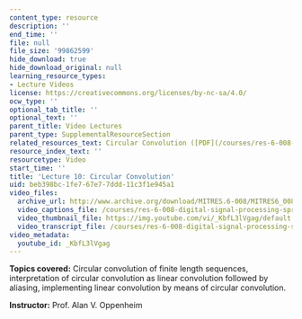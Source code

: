 ```yaml
---
content_type: resource
description: ''
end_time: ''
file: null
file_size: '99862599'
hide_download: true
hide_download_original: null
learning_resource_types:
- Lecture Videos
license: https://creativecommons.org/licenses/by-nc-sa/4.0/
ocw_type: ''
optional_tab_title: ''
optional_text: ''
parent_title: Video Lectures
parent_type: SupplementalResourceSection
related_resources_text: Circular Convolution ([PDF](/courses/res-6-008-digital-signal-processing-spring-2011/resources/mitres_6_008s11_lec10-1))
resource_index_text: ''
resourcetype: Video
start_time: ''
title: 'Lecture 10: Circular Convolution'
uid: beb398bc-1fe7-67e7-7ddd-11c3f1e945a1
video_files:
  archive_url: http://www.archive.org/download/MITRES.6-008/MITRES6_008_lec10_300k.mp4
  video_captions_file: /courses/res-6-008-digital-signal-processing-spring-2011/87415cf3a4365a219a1156ad4870b3c8_KbfL3lVgag.vtt
  video_thumbnail_file: https://img.youtube.com/vi/_KbfL3lVgag/default.jpg
  video_transcript_file: /courses/res-6-008-digital-signal-processing-spring-2011/74da8b6376d86b814939ec8ac479ab45_KbfL3lVgag.pdf
video_metadata:
  youtube_id: _KbfL3lVgag
---
```


**Topics covered:** Circular convolution of finite length sequences, interpretation of circular convolution as linear convolution followed by aliasing, implementing linear convolution by means of circular convolution.

**Instructor:** Prof. Alan V. Oppenheim

